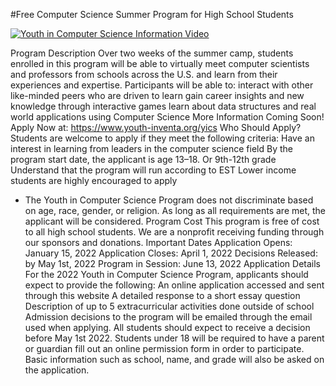 #Free Computer Science Summer Program for High School Students

[![Youth in Computer Science Information Video](https://i.ytimg.com/an_webp/2nyylDfE6NI/mqdefault_6s.webp?du=3000&sqp=CLK52pEG&rs=AOn4CLABpb07fi-r4Dr6e99b3Ljw_gdmMw)](https://www.youtube.com/watch?v=2nyylDfE6NI)

Program Description
Over two weeks of the summer camp, students enrolled in this program will be able to virtually meet computer scientists and professors from schools across the U.S. and learn from their experiences and expertise.
Participants will be able to:
interact with other like-minded peers who are driven to learn
gain career insights and new knowledge through interactive games
learn about data structures and real world applications using Computer Science​
More Information Coming Soon!
Apply Now at: https://www.youth-inventa.org/yics
Who Should Apply?
Students are welcome to apply if they meet the following criteria:​
Have an interest in learning from leaders in the computer science field
By the program start date, the applicant is age 13–18. Or 9th-12th grade
Understand that the program will run according to EST
Lower income students are highly encouraged to appl​​y
* The Youth in Computer Science Program does not discriminate based on age, race, gender, or religion. As long as all requirements are met, the applicant will be considered.
Program Cost
This program is free of cost to all high school students. We are a nonprofit receiving funding through our sponsors and donations.
Important Dates
Application Opens: January 15, 2022
Application Closes: April 1, 2022
Decisions Released: by May 1st, 2022
Program in Session: June 13, 2022
Application Details
For the 2022 Youth in Computer Science Program, applicants should expect to provide the following:​
An online application accessed and sent through this website
A detailed response to a short essay question
Description of up to 5 extracurricular activities done outside of school​
Admission decisions to the program will be emailed through the email used when applying. All students should expect to receive a decision before May 1st 2022. Students under 18 will be required to have a parent or guardian fill out an online permission form in order to participate. Basic information such as school, name, and grade will also be asked on the application.
